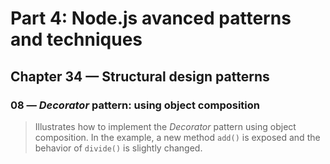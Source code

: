 # Part 4: Node.js avanced patterns and techniques
## Chapter 34 &mdash; Structural design patterns
### 08 &mdash; *Decorator* pattern: using object composition
> Illustrates how to implement the *Decorator* pattern using object composition. In the example, a new method `add()` is exposed and the behavior of `divide()` is slightly changed.
